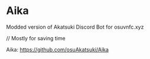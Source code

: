 # Aika
Modded version of Akatsuki Discord Bot for osuvnfc.xyz

// Mostly for saving time

Aika: https://github.com/osuAkatsuki/Aika